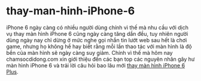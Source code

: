 # thay-man-hinh-iPhone-6
iPhone 6 ngày càng có nhiều người dùng chính vì thế mà nhu cầu với dịch vụ thay màn hình iPhone 6 cũng ngày càng tăng dần đều, tuy nhiên người dùng ngày nay chỉ dừng ở mức nghe gọi nhắn tin lướt web sau hết là chơi game, nhưng họ không hề hay biết rằng mỗi lần thao tác với màn hình là độ bền của màn hình sẽ ngày càng suy giảm. Chính vì thế mà hôm nay chamsocdidong.com xin giới thiệu đến các bạn top các nguyên nhân gây hư màn hình iPhone 6 và trải lời câu hỏi bao lâu mới <a href="https://chamsocdidong.com/kinh-nghiem-khi-thay-mat-kinh-man-hinh-iphone-6-6-plus-o-viet-nam/">thay màn hình iPhone 6 Plus</a>.
